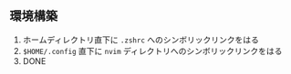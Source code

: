 ## 環境構築

1. ホームディレクトリ直下に `.zshrc` へのシンボリックリンクをはる
1. `$HOME/.config` 直下に `nvim` ディレクトリへのシンボリックリンクをはる
1. DONE
